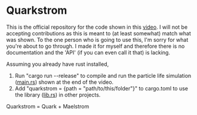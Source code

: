 # Quarkstrom
This is the official repository for the code shown in this [video](https://www.youtube.com/watch?v=VEnglRKNHjU).
I will not be accepting contributions as this is meant to (at least somewhat) match what was shown.
To the one person who is going to use this, I'm sorry for what you're about to go through.
I made it for myself and therefore there is no documentation and the 'API' (if you can even call it that) is lacking.

Assuming you already have rust installed, 
1. Run "cargo run --release" to compile and run the particle life simulation ([main.rs](https://github.com/DenneMan/quarkstrom/blob/master/src/main.rs)) shown at the end of the video.
2. Add "quarkstrom = {path = "path/to/this/folder"}" to cargo.toml to use the library ([lib.rs](https://github.com/DenneMan/quarkstrom/blob/master/src/lib.rs)) in other projects.

Quarkstrom = Quark + Maelstrom
